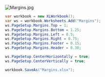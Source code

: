 ![Margins.jpg](http://download-codeplex.sec.s-msft.com/Download?ProjectName=closedxml&DownloadId=151901 "Margins.jpg")  

```c#
var workbook = new XLWorkbook();
var ws = workbook.Worksheets.Add("Margins");
ws.PageSetup.Margins.Top = 1;
ws.PageSetup.Margins.Bottom = 1.25;
ws.PageSetup.Margins.Left = 0.5;
ws.PageSetup.Margins.Right = 0.75;
ws.PageSetup.Margins.Footer = 0.15;
ws.PageSetup.Margins.Header = 0.30;

ws.PageSetup.CenterHorizontally = true;
ws.PageSetup.CenterVertically = true;

workbook.SaveAs("Margins.xlsx");
```
